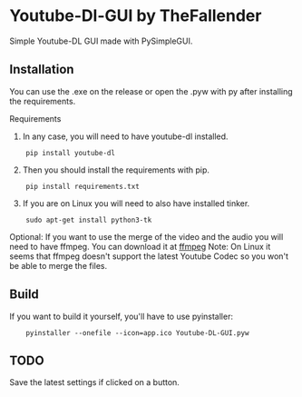 # Youtube-Dl-GUI by TheFallender
Simple Youtube-DL GUI made with PySimpleGUI.

## Installation
You can use the .exe on the release or open the .pyw with py after installing the requirements.

Requirements
1. In any case, you will need to have youtube-dl installed.
```
    pip install youtube-dl
```
2. Then you should install the requirements with pip.
```
    pip install requirements.txt
```
3. If you are on Linux you will need to also have installed tinker.
```
    sudo apt-get install python3-tk
```
Optional: If you want to use the merge of the video and the audio you will need to have ffmpeg. You can download it at [ffmpeg](https://ffmpeg.org/download.html)
Note: On Linux it seems that ffmpeg doesn't support the latest Youtube Codec so you won't be able to merge the files.

## Build
If you want to build it yourself, you'll have to use pyinstaller:
```
    pyinstaller --onefile --icon=app.ico Youtube-DL-GUI.pyw
```

## TODO
Save the latest settings if clicked on a button.

